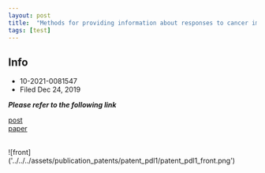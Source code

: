 ```yaml
---
layout: post
title:  "Methods for providing information about responses to cancer immunotherapy and devices using the same"
tags: [test]
---
```

## Info
- 10-2021-0081547
- Filed Dec 24, 2019


***Please refer to the following link***

[post]('../../../__posts/2022-6-01-Clinical%20decision%20support%20algorithm%20to%20anti%E2%80%93pd-1%20therapy.md')  
[paper](https://www.ejcancer.com/article/S0959-8049(21)00328-2/fulltext#%20)  

</br>
![front]('../../../assets/publication_patents/patent_pdl1/patent_pdl1_front.png')
